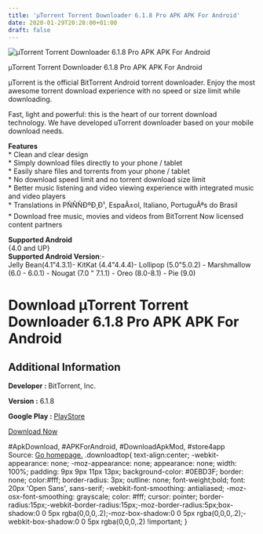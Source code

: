```yaml
---
title: 'µTorrent Torrent Downloader 6.1.8 Pro APK APK For Android'
date: 2020-01-29T20:28:00+01:00
draft: false
---
```


![µTorrent Torrent Downloader 6.1.8 Pro APK APK For Android](https://i1.wp.com/apkhome.net/wp-content/uploads/2020/01/µTorrent-Torrent-Downloader-6.1.8-Pro-APK.png "µTorrent Torrent Downloader 6.1.8 Pro APK APK For Android")

  

µTorrent Torrent Downloader 6.1.8 Pro APK APK For Android

µTorrent is the official BitTorrent Android torrent downloader. Enjoy the most awesome torrent download experience with no speed or size limit while downloading.

Fast, light and powerful: this is the heart of our torrent download technology. We have developed uTorrent downloader based on your mobile download needs.

**Features**  
\* Clean and clear design  
\* Simply download files directly to your phone / tablet  
\* Easily share files and torrents from your phone / tablet  
\* No download speed limit and no torrent download size limit  
\* Better music listening and video viewing experience with integrated music and video players  
\* Translations in PÑÑÑÐºÐ¸Ð¹, EspaÃ±ol, Italiano, PortuguÃªs do Brasil  
\* Download free music, movies and videos from BitTorrent Now licensed content partners

**Supported Android**  
{4.0 and UP}  
**Supported Android Version**:-  
Jelly Bean(4.1"4.3.1)- KitKat (4.4"4.4.4)- Lollipop (5.0"5.0.2) - Marshmallow (6.0 - 6.0.1) - Nougat (7.0 " 7.1.1) - Oreo (8.0-8.1) - Pie (9.0)

Download µTorrent Torrent Downloader 6.1.8 Pro APK APK For Android
===================================================================

Additional Information
----------------------

**Developer :** BitTorrent, Inc.

**Version :** 6.1.8

**Google Play :** [PlayStore](https://play.google.com/store/apps/details?id=com.utorrent.client&feature=search_result#?t=W251bGwsMSwxLDEsImNvbS51dG9ycmVudC5jbGllbnQiXQ..)

  

[Download Now](https://store4app.co/post/torrent-torrent-downloader-6-1-8-pro-apk-apk-for-android_1580325848)

  
#ApkDownload, #APKForAndroid, #DownloadApkMod, #store4app  
Source: [Go homepage.](https://store4app.co/post/torrent-torrent-downloader-6-1-8-pro-apk-apk-for-android_1580325848) .downloadtop{ text-align:center; -webkit-appearance: none; -moz-appearance: none; appearance: none; width: 100%; padding: 9px 9px 11px 13px; background-color: #0EBD3F; border: none; color:#fff; border-radius: 3px; outline: none; font-weight;bold; font: 20px 'Open Sans', sans-serif; -webkit-font-smoothing: antialiased; -moz-osx-font-smoothing: grayscale; color: #fff; cursor: pointer; border-radius:15px;-webkit-border-radius:15px;-moz-border-radius:5px;box-shadow:0 0 5px rgba(0,0,0,.2);-moz-box-shadow:0 0 5px rgba(0,0,0,.2);-webkit-box-shadow:0 0 5px rgba(0,0,0,.2) !important; }